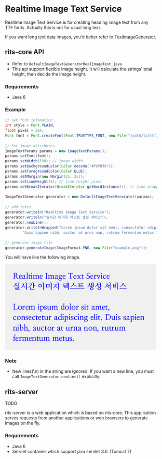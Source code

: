 # Realtime Image Text Service

Realtime Image Text Service is for creating heading image text from any TTF fonts.
Actually this is not for usual long text.

If you want long text data images, you'd better refer to [TextImageGenerator](https://github.com/jcraane/textimagegenerator).

## rits-core API
* Refer to `DefaultImageTextGeneratorRealImageTest.java`
* This api support flexible image height. It will calculate the strings' total height, then decide the image height.

### Requirements
* Java 6

### Example

```java
// Set font infomation
int style = Font.PLAIN;
float pixel = 26F;
Font font = Font.createFont(Font.TRUETYPE_FONT, new File("/path/to/ttf/font/yourfont.ttf")).deriveFont(style, pixel);

// Set image attributes.
ImageTextParams params = new ImageTextParams();
params.setFont(font);
params.setWidth(500); // image width
params.setBackgroundColor(Color.decode("#f0f0f0"));
params.setForegroundColor(Color.BLUE);
params.setMargin(new Margin(25, 25));
params.setLineHeight(5); // line height pixel
params.setBreakIterator(BreakIterator.getWordInstance()); // Line wrapping rule.

ImageTextGenerator generator = new DefaultImageTextGenerator(params);

// add texts
generator.writeln("Realtime Image Text Service");
generator.writeln("실시간 이미지 텍스트 생성 서비스");
generator.newLine();
generator.writelnWrapped("Lorem ipsum dolor sit amet, consectetur adipiscing elit. " +
        "Duis sapien nibh, auctor at urna non, rutrum fermentum metus.");

// generate image file
generator.generateImage(ImageFormat.PNG, new File("example.png"));
```

You will have like the following image.

![generated image](https://raw.githubusercontent.com/kwon37xi/rits/master/example.png "generated lorem ipsum image")

### Note
* New lines(\n) in the string are ignored. If you want a new line, you must call `ImageTextGenerator.newLine()` explicitly.

## rits-server
TODO

rits-server is a web application which is based on rits-core.
This application serves requests from another applications or web browsers to generate images on the fly.

### Requirements
* Java 6
* Servlet container which support java servlet 3.0. (Tomcat 7)

